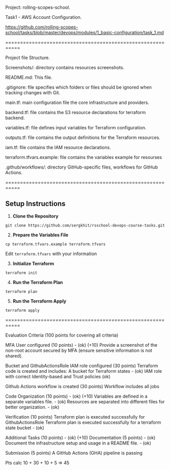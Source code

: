 Project: rolling-scopes-school. 

Task1 - AWS Account Configuration.

https://github.com/rolling-scopes-school/tasks/blob/master/devops/modules/1_basic-configuration/task_1.md

===========================================================


Project file Structure.

Screenshots/: directory contains resources screenshots.

README.md:    This file.

.gitignore:   file specifies which folders or files should be ignored when tracking changes with Git.

main.tf:      main configuration file the core infrastructure and providers.

backend.tf:   file contains the S3 resource declarations for terraform backend.

variables.tf: file defines input variables for Terraform configuration.

outputs.tf:  file contains the output definitions for the Terraform resources.

iam.tf:      file contains the IAM resource declarations.

terraform.tfvars.example: file contains the variables example for resourses

.github/workflows/: directory GitHub-specific files,  workflows for GitHub Actions.

===========================================================

## Setup Instructions

1. **Clone the Repository**

`git clone https://github.com/sergkhit/rsschool-devops-course-tasks.git`

2. **Prepare the Variables File**

`cp terraform.tfvars.example terraform.tfvars`

Edit `terraform.tfvars` with your information

3. **Initialize Terraform**

`terraform init`

4. **Run the Terraform Plan**

`terraform plan`

5. **Run the Terraform Apply**

`terraform apply`


===========================================================

Evaluation Criteria (100 points for covering all criteria)

MFA User configured (10 points) - (ok) (+10)
Provide a screenshot of the non-root account secured by MFA (ensure sensitive information is not shared).

Bucket and GithubActionsRole IAM role configured (30 points)
Terraform code is created and includes:
A bucket for Terraform states - (ok)
IAM role with correct Identity-based and Trust policies (ok)

Github Actions workflow is created (30 points)
Workflow includes all jobs

Code Organization (10 points) - (ok) (+10)
Variables are defined in a separate variables file. - (ok)
Resources are separated into different files for better organization. - (ok)

Verification (10 points)
Terraform plan is executed successfully for GithubActionsRole
Terraform plan is executed successfully for a terraform state bucket - (ok)

Additional Tasks (10 points) - (ok) (+10)
Documentation (5 points) - (ok) 
Document the infrastructure setup and usage in a README file. - (ok)

Submission (5 points)
A GitHub Actions (GHA) pipeline is passing

Pts calc
10 + 30 + 10 + 5 => 45
